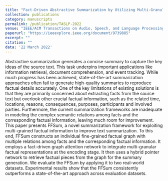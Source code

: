 ```yaml
---
title: "Fact-Driven Abstractive Summarization by Utilizing Multi-Granular Multi-Relational Knowledge<span style='display:inline-block; background:#5cb85c; color:#fff; font-size:0.7em; font-weight:bold; padding:2px 5px; border-radius:3px; margin-left:6px; vertical-align:middle;'>CCF-B</span>"
collection: publications
category: manuscripts
permalink: /publication/TASLP-2022
venue: "IEEE/ACM Transactions on Audio, Speech, and Language Processing (TASLP)"
paperurl: "https://ieeexplore.ieee.org/document/9739885"
excerpt: ""
citation: ""
data: '22 March 2022'
---
```




Abstractive summarization generates a concise summary to capture the key ideas of the source text. This task underpins important applications like information retrieval, document comprehension, and event tracking. While much progress has been achieved, state-of-the-art summarization approaches often fail to generate high-quality summaries to reproduce factual details accurately. One of the key limitations of existing solutions is that they are primarily concerned about extracting facts from the source text but overlook other crucial factual information, such as the related time, locations, reasons, consequences, purposes, participants and involved parties. Furthermore, the current summarization frameworks are inadequate in modeling the complex semantic relations among facts and the corresponding factual information, leaving much room for improvement. This paper presents FFSum, a novel summarization framework for exploiting multi-grained factual information to improve text summarization. To this end, FFSum constructs an individual fine-grained factual graph with multiple relations among facts and the corresponding factual information. It employs a fact-driven graph attention network to integrate multi-granular factual representations at the encoding stage. It then uses a hybrid pointer network to retrieve factual pieces from the graph for the summary generation. We evaluate the FFSum by applying it to two real-world datasets. Experimental results show that the FFSum consistently outperforms a state-of-the-art approach across evaluation datasets.
